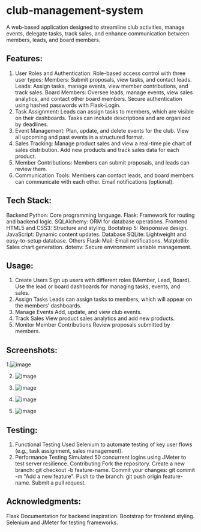# club-management-system
A web-based application designed to streamline club activities, manage events, delegate tasks, track sales, and enhance communication between members, leads, and board members.

Features:
-
1. User Roles and Authentication:
Role-based access control with three user types:
Members: Submit proposals, view tasks, and contact leads.
Leads: Assign tasks, manage events, view member contributions, and track sales.
Board Members: Oversee leads, manage events, view sales analytics, and contact other board members.
Secure authentication using hashed passwords with Flask-Login.
2. Task Assignment:
Leads can assign tasks to members, which are visible on their dashboards.
Tasks can include descriptions and are organized by deadlines.
3. Event Management:
Plan, update, and delete events for the club.
View all upcoming and past events in a structured format.
4. Sales Tracking:
Manage product sales and view a real-time pie chart of sales distribution.
Add new products and track sales data for each product.
5. Member Contributions:
Members can submit proposals, and leads can review them.
6. Communication Tools:
Members can contact leads, and board members can communicate with each other.
Email notifications (optional).

Tech Stack:
-
Backend
Python: Core programming language.
Flask: Framework for routing and backend logic.
SQLAlchemy: ORM for database operations.
Frontend
HTML5 and CSS3: Structure and styling.
Bootstrap 5: Responsive design.
JavaScript: Dynamic content updates.
Database
SQLite: Lightweight and easy-to-setup database.
Others
Flask-Mail: Email notifications.
Matplotlib: Sales chart generation.
dotenv: Secure environment variable management.

Usage:
-
1. Create Users
Sign up users with different roles (Member, Lead, Board).
Use the lead or board dashboards for managing tasks, events, and sales.
2. Assign Tasks
Leads can assign tasks to members, which will appear on the members’ dashboards.
3. Manage Events
Add, update, and view club events.
4. Track Sales
View product sales analytics and add new products.
5. Monitor Member Contributions
Review proposals submitted by members.

Screenshots:
-
1.![image](https://github.com/user-attachments/assets/9c3f1396-0d16-439a-ab5c-87a6af7a5a18)


2. ![image](https://github.com/user-attachments/assets/796fc325-f508-4f18-9bab-bb7c3f38d01b)


3. ![image](https://github.com/user-attachments/assets/71153b2c-0484-4941-989a-748867b2694e)


4. ![image](https://github.com/user-attachments/assets/045f69be-82db-429e-a5ad-f40cfe29b9b9)
   
6. ![image](https://github.com/user-attachments/assets/d19f82bd-9f18-431b-9f21-f3a9d3af65b6)



Testing:
-
1. Functional Testing
Used Selenium to automate testing of key user flows (e.g., task assignment, sales management).
2. Performance Testing
Simulated 50 concurrent logins using JMeter to test server resilience.
Contributing
Fork the repository.
Create a new branch: git checkout -b feature-name.
Commit your changes: git commit -m "Add a new feature".
Push to the branch: git push origin feature-name.
Submit a pull request.

Acknowledgments:
-
Flask Documentation for backend inspiration.
Bootstrap for frontend styling.
Selenium and JMeter for testing frameworks.
